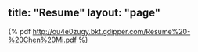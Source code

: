 title: "Resume"
layout: "page"
---
{% pdf http://ou4e0zugy.bkt.gdipper.com/Resume%20-%20Chen%20Mi.pdf %}
